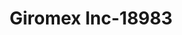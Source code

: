 ---
f_zip-code: 92024
f_state-code: CA
title: Giromex Inc-18983
f_phone: 760-943-0733
f_city-only: Encinitas
f_address: 574 Santa Fe Drive Encinitas
f_location-unique-id: '18983'
slug: giromex-inc-18983
updated-on: '2024-05-30T13:46:58.046Z'
created-on: '2024-05-30T13:36:59.803Z'
published-on: '2024-05-30T13:54:32.469Z'
f_city-state: cms/city/encinitas-ca.md
f_company: cms/company/giromex-inc.md
f_state: cms/state/california.md
layout: '[payday-loan].html'
tags: payday-loan
---